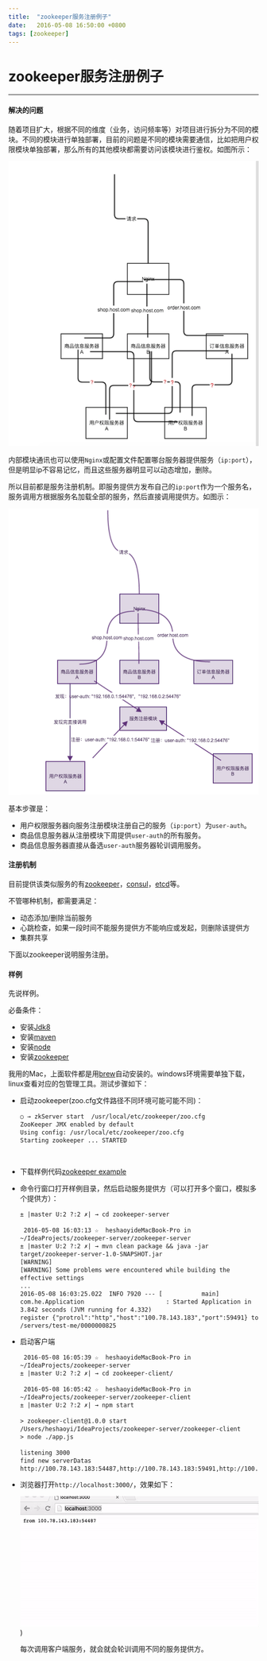 ```yaml
---
title:  "zookeeper服务注册例子"
date:   2016-05-08 16:50:00 +0800
tags: [zookeeper]
---
```


# zookeeper服务注册例子
---
#### 解决的问题

​	随着项目扩大，根据不同的维度（业务，访问频率等）对项目进行拆分为不同的模块。不同的模块进行单独部署，目前的问题是不同的模块需要通信，比如把用户权限模块单独部署，那么所有的其他模块都需要访问该模块进行鉴权。如图所示：

![服务模块](/assets/images/server-communication.png)

内部模块通讯也可以使用`Nginx`或配置文件配置哪台服务器提供服务（`ip:port`），但是明显ip不容易记忆，而且这些服务器明显可以动态增加，删除。

所以目前都是服务注册机制。即服务提供方发布自己的`ip:port`作为一个服务名， 服务调用方根据服务名加载全部的服务，然后直接调用提供方。如图示：

![服务注册模块](/assets/images/server-communication-with-register.png)

基本步骤是：

* 用户权限服务器向服务注册模块注册自己的服务（`ip:port`）为`user-auth`。
* 商品信息服务器从注册模块下周提供`user-auth`的所有服务。
* 商品信息服务器直接从备选`user-auth`服务器轮训调用服务。

#### 注册机制

目前提供该类似服务的有[zookeeper](http://zookeeper.apache.org/)，[consul](https://www.consul.io/)，[etcd](https://github.com/coreos/etcd)等。

不管哪种机制，都需要满足：

* 动态添加/删除当前服务
* 心跳检查，如果一段时间不能服务提供方不能响应或发起，则删除该提供方
* 集群共享

下面以zookeeper说明服务注册。

#### 样例

先说样例。

必备条件：

* 安装[Jdk8](http://www.oracle.com/technetwork/java/javase/downloads/jdk8-downloads-2133151.html)
* 安装[maven](http://maven.apache.org/)
* 安装[node](https://nodejs.org/)
* 安装[zookeeper](http://zookeeper.apache.org/releases.html)

我用的Mac，上面软件都是用[brew](http://brew.sh/)自动安装的。windows环境需要单独下载，linux查看对应的包管理工具。测试步骤如下：

* 启动zookeeper(zoo.cfg文件路径不同环境可能可能不同)：

  ```
  ○ → zkServer start  /usr/local/etc/zookeeper/zoo.cfg
  ZooKeeper JMX enabled by default
  Using config: /usr/local/etc/zookeeper/zoo.cfg
  Starting zookeeper ... STARTED
  ```

  ​


* 下载样例代码[zookeeper example](https://github.com/shaoyihe/zookeeper-example)

* 命令行窗口打开样例目录，然后启动服务提供方（可以打开多个窗口，模拟多个提供方）：

  ```
  ± |master U:2 ?:2 ✗| → cd zookeeper-server

   2016-05-08 16:03:13 ☆  heshaoyideMacBook-Pro in ~/IdeaProjects/zookeeper-server/zookeeper-server
  ± |master U:2 ?:2 ✗| → mvn clean package && java -jar target/zookeeper-server-1.0-SNAPSHOT.jar
  [WARNING]
  [WARNING] Some problems were encountered while building the effective settings
  ...
  2016-05-08 16:03:25.022  INFO 7920 --- [           main] com.he.Application                       : Started Application in 3.842 seconds (JVM running for 4.332)
  register {"protrol":"http","host":"100.78.143.183","port":59491} to /servers/test-me/0000000825
  ```


* 启动客户端

  ```
   2016-05-08 16:05:39 ☆  heshaoyideMacBook-Pro in ~/IdeaProjects/zookeeper-server
  ± |master U:2 ?:2 ✗| → cd zookeeper-client/

   2016-05-08 16:05:42 ☆  heshaoyideMacBook-Pro in ~/IdeaProjects/zookeeper-server/zookeeper-client
  ± |master U:2 ?:2 ✗| → npm start

  > zookeeper-client@1.0.0 start /Users/heshaoyi/IdeaProjects/zookeeper-server/zookeeper-client
  > node ./app.js

  listening 3000
  find new serverDatas http://100.78.143.183:54487,http://100.78.143.183:59491,http://100.78.143.183:54490
  ```


* 浏览器打开`http://localhost:3000/`，效果如下：

  ![服务发现效果](/assets/images/zookeeper-example-efect.gif))

  每次调用客户端服务，就会就会轮训调用不同的服务提供方。

  ​




